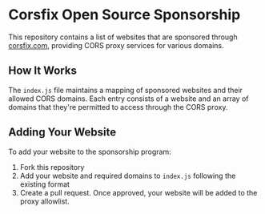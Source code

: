 # Corsfix Open Source Sponsorship

This repository contains a list of websites that are sponsored through [corsfix.com](https://corsfix.com), providing CORS proxy services for various domains.

## How It Works

The `index.js` file maintains a mapping of sponsored websites and their allowed CORS domains. Each entry consists of a website and an array of domains that they're permitted to access through the CORS proxy.

## Adding Your Website

To add your website to the sponsorship program:

1. Fork this repository
2. Add your website and required domains to `index.js` following the existing format
3. Create a pull request. Once approved, your website will be added to the proxy allowlist.
